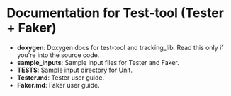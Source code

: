 # Documentation for Test-tool (Tester + Faker)

* __doxygen__: Doxygen docs for test-tool and tracking_lib. Read this only if you're into the source code.
* __sample_inputs__:  Sample input files for Tester and Faker.
* __TESTS__: Sample input directory for Unit.
* __Tester.md__: Tester user guide.
* __Faker.md__: Faker user guide.